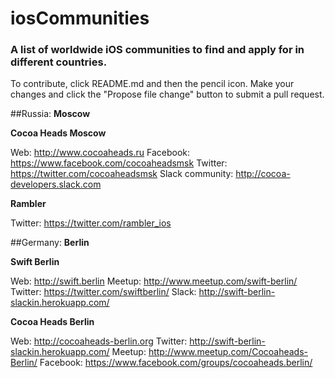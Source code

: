 # iosCommunities
### A list of worldwide iOS communities to find and apply for in different countries.

To contribute, click README.md and then the pencil icon. Make your changes and click the "Propose file change" button to submit a pull request.

##Russia:
**Moscow**

 **Cocoa Heads Moscow**

Web: http://www.cocoaheads.ru
Facebook: https://www.facebook.com/cocoaheadsmsk
Twitter: https://twitter.com/cocoaheadsmsk
Slack community: http://cocoa-developers.slack.com


 **Rambler**

Twitter: https://twitter.com/rambler_ios


##Germany:
**Berlin**

 **Swift Berlin**

Web: http://swift.berlin
Meetup: http://www.meetup.com/swift-berlin/
Twitter: https://twitter.com/swiftberlin/
Slack: http://swift-berlin-slackin.herokuapp.com/

 **Cocoa Heads Berlin**

Web: http://cocoaheads-berlin.org
Twitter: http://swift-berlin-slackin.herokuapp.com/
Meetup: http://www.meetup.com/Cocoaheads-Berlin/
Facebook: https://www.facebook.com/groups/cocoaheads.berlin/
